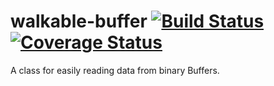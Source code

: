 # walkable-buffer [![Build Status](https://travis-ci.org/oBusk/walkable-buffer.svg?branch=master)](https://travis-ci.org/oBusk/walkable-buffer) [![Coverage Status](https://coveralls.io/repos/github/oBusk/walkable-buffer/badge.svg?branch=master)](https://coveralls.io/github/oBusk/walkable-buffer?branch=master)

A class for easily reading data from binary Buffers.
